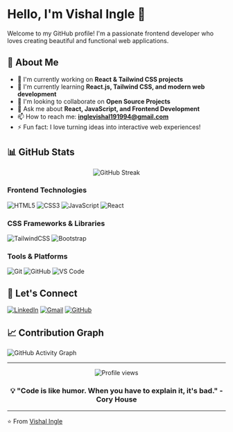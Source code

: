 # Hello, I'm Vishal Ingle 👋

Welcome to my GitHub profile! I'm a passionate frontend developer who loves creating beautiful and functional web applications.

## 🚀 About Me

- 🔭 I'm currently working on **React & Tailwind CSS projects**
- 🌱 I'm currently learning **React.js, Tailwind CSS, and modern web development**
- 👯 I'm looking to collaborate on **Open Source Projects**
- 💬 Ask me about **React, JavaScript, and Frontend Development**
- 📫 How to reach me: **inglevishal191994@gmail.com**
- ⚡ Fun fact: I love turning ideas into interactive web experiences!

## 📊 GitHub Stats

<div align="center">

![GitHub Streak](https://github-readme-streak-stats.herokuapp.com/?user=Inglevishal1999&theme=radical)

</div>

### Frontend Technologies
![HTML5](https://img.shields.io/badge/HTML5-E34F26?style=for-the-badge&logo=html5&logoColor=white)
![CSS3](https://img.shields.io/badge/CSS3-1572B6?style=for-the-badge&logo=css3&logoColor=white)
![JavaScript](https://img.shields.io/badge/JavaScript-ES6+-F7DF1E?style=for-the-badge&logo=javascript&logoColor=black)
![React](https://img.shields.io/badge/React-20232A?style=for-the-badge&logo=react&logoColor=61DAFB)

### CSS Frameworks & Libraries
![TailwindCSS](https://img.shields.io/badge/Tailwind_CSS-38B2AC?style=for-the-badge&logo=tailwind-css&logoColor=white)
![Bootstrap](https://img.shields.io/badge/Bootstrap-563D7C?style=for-the-badge&logo=bootstrap&logoColor=white)

### Tools & Platforms
![Git](https://img.shields.io/badge/Git-F05032?style=for-the-badge&logo=git&logoColor=white)
![GitHub](https://img.shields.io/badge/GitHub-100000?style=for-the-badge&logo=github&logoColor=white)
![VS Code](https://img.shields.io/badge/VS_Code-007ACC?style=for-the-badge&logo=visual-studio-code&logoColor=white)

<!--## 🌟 Featured Projects

<!-- You can add your best projects here -->
<!-- Example:
### 🎯 [Project Name](link-to-repo)
Brief description of what the project does and technologies used.
- **Tech Stack:** React, Tailwind CSS, JavaScript
- **Live Demo:** [View Project](demo-link)
-->

## 🤝 Let's Connect

[![LinkedIn](https://img.shields.io/badge/LinkedIn-0077B5?style=for-the-badge&logo=linkedin&logoColor=white)](https://www.linkedin.com/in/vishal-ingle-5465b923b/)
[![Gmail](https://img.shields.io/badge/Gmail-D14836?style=for-the-badge&logo=gmail&logoColor=white)](mailto:inglevishal191994@gmail.com)
[![GitHub](https://img.shields.io/badge/GitHub-100000?style=for-the-badge&logo=github&logoColor=white)](https://github.com/Inglevishal1999)

## 📈 Contribution Graph

![GitHub Activity Graph](https://github-readme-activity-graph.vercel.app/graph?username=Inglevishal1999&theme=react-dark&hide_border=true)

---

<div align="center">
  <img src="https://komarev.com/ghpvc/?username=Inglevishal1999&color=blueviolet&style=flat-square&label=Profile+Views" alt="Profile views" />
</div>

<div align="center">
  
### 💡 "Code is like humor. When you have to explain it, it's bad." - Cory House

</div>

---

⭐ From [Vishal Ingle](https://github.com/Inglevishal1999)
